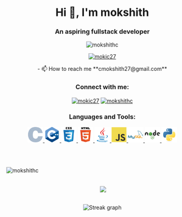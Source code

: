 <h1 align="center">Hi 👋, I'm mokshith</h1>
<h3 align="center">An aspiring fullstack developer</h3>

<p align="center"> <img src="https://komarev.com/ghpvc/?username=mokshithc&label=Profile%20views&color=0e75b6&style=flat" alt="mokshithc" /> </p>

<p align="center"> <a href="https://twitter.com/mokic27" target="blank"><img src="https://img.shields.io/twitter/follow/mokic27?logo=twitter&style=for-the-badge" alt="mokic27" /></a> </p>

<div align="center">- 📫 How to reach me **cmokshith27@gmail.com**
</div>
  <div align="center">
<h3 align="center">Connect with me:</h3>
<p align="center">
<a href="https://twitter.com/mokic27" target="blank"><img align="center" src="https://raw.githubusercontent.com/rahuldkjain/github-profile-readme-generator/master/src/images/icons/Social/twitter.svg" alt="mokic27" height="30" width="40" /></a>
<a href="https://linkedin.com/in/mokshithc" target="blank"><img align="center" src="https://raw.githubusercontent.com/rahuldkjain/github-profile-readme-generator/master/src/images/icons/Social/linked-in-alt.svg" alt="mokshithc" height="30" width="40" /></a>
</p>
</div>
<div align="center">


<h3 align="center">Languages and Tools:</h3>
<p align="center"> <a href="https://www.cprogramming.com/" target="_blank" rel="noreferrer"> <img src="https://raw.githubusercontent.com/devicons/devicon/master/icons/c/c-original.svg" alt="c" width="40" height="40"/> </a> <a href="https://www.w3schools.com/cpp/" target="_blank" rel="noreferrer"> <img src="https://raw.githubusercontent.com/devicons/devicon/master/icons/cplusplus/cplusplus-original.svg" alt="cplusplus" width="40" height="40"/> </a> <a href="https://www.w3schools.com/css/" target="_blank" rel="noreferrer"> <img src="https://raw.githubusercontent.com/devicons/devicon/master/icons/css3/css3-original-wordmark.svg" alt="css3" width="40" height="40"/> </a> <a href="https://www.w3.org/html/" target="_blank" rel="noreferrer"> <img src="https://raw.githubusercontent.com/devicons/devicon/master/icons/html5/html5-original-wordmark.svg" alt="html5" width="40" height="40"/> </a> <a href="https://www.java.com" target="_blank" rel="noreferrer"> <img src="https://raw.githubusercontent.com/devicons/devicon/master/icons/java/java-original.svg" alt="java" width="40" height="40"/> </a> <a href="https://developer.mozilla.org/en-US/docs/Web/JavaScript" target="_blank" rel="noreferrer"> <img src="https://raw.githubusercontent.com/devicons/devicon/master/icons/javascript/javascript-original.svg" alt="javascript" width="40" height="40"/> </a> <a href="https://www.mysql.com/" target="_blank" rel="noreferrer"> <img src="https://raw.githubusercontent.com/devicons/devicon/master/icons/mysql/mysql-original-wordmark.svg" alt="mysql" width="40" height="40"/> </a> <a href="https://nodejs.org" target="_blank" rel="noreferrer"> <img src="https://raw.githubusercontent.com/devicons/devicon/master/icons/nodejs/nodejs-original-wordmark.svg" alt="nodejs" width="40" height="40"/> </a> <a href="https://www.python.org" target="_blank" rel="noreferrer"> <img src="https://raw.githubusercontent.com/devicons/devicon/master/icons/python/python-original.svg" alt="python" width="40" height="40"/> </a> </p>
</div>
  <br/>
    <br/>
<div align="center">
<p><img align="left" src="https://github-readme-stats.vercel.app/api/top-langs?username=mokshithc&show_icons=true&theme=dark&locale=en&layout=compact" alt="mokshithc" /></p>
  <br/>
   <br/>
<p>&nbsp;<img align="center" src="https://github-readme-stats-two-phi-88.vercel.app/api?username=mokshithc&show_icons=true&theme=dark&locale=en&hide=stars,issues"  /></p>

   <br/>
 <img src="https://streak-stats.demolab.com?user=Mokshithc&locale=en&mode=daily&theme=dark&hide_border=false&border_radius=5" height="220" alt="Streak graph" />
  <br/>
</div>
